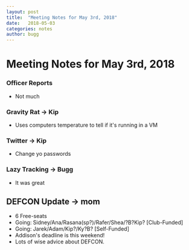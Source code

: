 ```yaml
---
layout: post
title:  "Meeting Notes for May 3rd, 2018"
date:   2018-05-03
categories: notes
author: bugg
---
```


# Meeting Notes for May 3rd, 2018

### Officer Reports
- Not much

### Gravity Rat -> Kip
- Uses computers temperature to tell if it's running in a VM

### Twitter -> Kip
- Change yo passwords

### Lazy Tracking -> Bugg
- It was great

## DEFCON Update -> mom
- 6 Free-seats
- Going: Sidney/Ana/Rasana(sp?)/Rafer/Shea/?B?Kip? [Club-Funded]
- Going: Jarek/Adam/Kip?/Ky?B? [Self-Funded]
- Addison's deadline is this weekend!
- Lots of wise advice about DEFCON.
